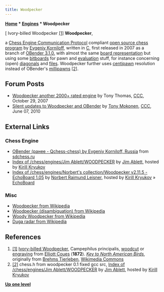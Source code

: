 ```yaml
---
title: Woodpecker
---
```

**[Home](Home "Home") \* [Engines](Engines "Engines") \* Woodpecker**



[ Ivory-billed Woodpecker <a id="cite-note-1" href="#cite-ref-1">[1]</a>
**Woodpecker**,  

a [Chess Engine Communication Protocol](Chess_Engine_Communication_Protocol "Chess Engine Communication Protocol") compliant [open source chess program](Category:Open_Source "Category:Open Source") by [Evgeniy Korniloff](Evgeniy_Korniloff "Evgeniy Korniloff"), written in [C](C "C"), 
first released in 2007 as a branch of [OBender 3.1.0.](OBender "OBender") with almost the same [board representation](Board_Representation "Board Representation") but using some [bitboards](Bitboards "Bitboards") for pawn and [evaluation](Evaluation "Evaluation") stuff, 
for instance concerning (open) [diagonals](Diagonals "Diagonals") and [files](Files "Files"). 
Woodpecker further uses [centipawn](Centipawns "Centipawns") resolution instead of OBender's [millipawns](Millipawns "Millipawns") <a id="cite-note-2" href="#cite-ref-2">[2]</a>. 



## Forum Posts


* [Woodpecker another 2000+ rated engine](http://www.talkchess.com/forum/viewtopic.php?t=17465) by Tony Thomas, [CCC](CCC "CCC"), October 29, 2007
* [Silent updates to Woodpecker and OBender](http://www.talkchess.com/forum/viewtopic.php?t=34787) by [Tony Mokonen](index.php?title=Tony_Mokonen&action=edit&redlink=1 "Tony Mokonen (page does not exist)"), [CCC](CCC "CCC"), June 07, 2010


## External Links


### Chess Engine


* [OBender (ранее - Qchess-chess) by Evgeniy Korniloff, Russia](http://www.sdchess.ru/OBender.htm) from [sdchess.ru](http://www.sdchess.ru/)
* [Index of /chess/engines/Jim Ablett/WOODPECKER](http://kirr.homeunix.org/chess/engines/Jim%20Ablett/WOODPECKER/) by [Jim Ablett](Jim_Ablett "Jim Ablett"), hosted by [Kirill Kryukov](Kirill_Kryukov "Kirill Kryukov")
* [Index of /chess/engines/Norbert's collection/Woodpecker v2.11.5 - EchoBoard 1.05](http://kirr.homeunix.org/chess/engines/Norbert's%20collection/Woodpecker%20v2.11.5%20-%20EchoBoard%201.05/) by [Norbert Raimund Leisner](Norbert_Raimund_Leisner "Norbert Raimund Leisner"), hosted by [Kirill Kryukov](Kirill_Kryukov "Kirill Kryukov") » [EchoBoard](index.php?title=EchoBoard&action=edit&redlink=1 "EchoBoard (page does not exist)")


### Misc


* [Woodpecker from Wikipedia](https://en.wikipedia.org/wiki/Woodpecker)
* [Woodpecker (disambiguation) from Wikipedia](https://en.wikipedia.org/wiki/Woodpecker_%28disambiguation%29)
* [Woody Woodpecker from Wikipedia](https://en.wikipedia.org/wiki/Woody_Woodpecker)
* [Duga radar from Wikipedia](https://en.wikipedia.org/wiki/Duga_radar)


## References


1. <a id="cite-ref-1" href="#cite-note-1">[1]</a> [Ivory-billed Woodpecker](https://en.wikipedia.org/wiki/Ivory-billed_woodpecker), Campephilus principalis, [woodcut](https://en.wikipedia.org/wiki/Woodcut) or [engraving](https://en.wikipedia.org/wiki/Engraving) from [Elliott Coues](https://en.wikipedia.org/wiki/Elliott_Coues) (**1872**). *[Key to North American Birds](http://www.biodiversitylibrary.org/bibliography/38863)*, originally from [Brehms Tierleben](https://en.wikipedia.org/wiki/Brehms_Tierleben), [Wikimedia Commons](https://en.wikipedia.org/wiki/Wikimedia_Commons)
2. <a id="cite-ref-2" href="#cite-note-2">[2]</a> chess.h from woodpecker 0.1 fixed gcc src, [Index of /chess/engines/Jim Ablett/WOODPECKER](http://kirr.homeunix.org/chess/engines/Jim%20Ablett/WOODPECKER/) by [Jim Ablett](Jim_Ablett "Jim Ablett"), hosted by [Kirill Kryukov](Kirill_Kryukov "Kirill Kryukov")

**[Up one level](Engines "Engines")**







 
